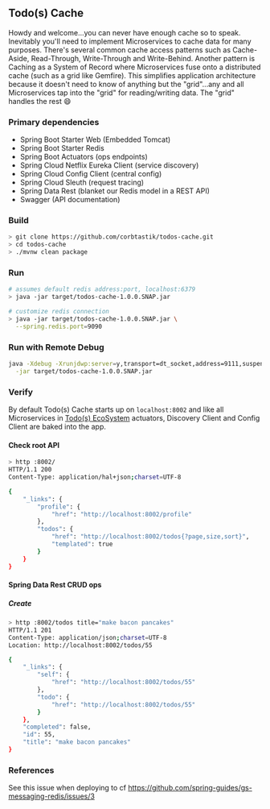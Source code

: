 ## Todo(s) Cache  

Howdy and welcome...you can never have enough cache so to speak.  Inevitably you'll need to implement Microservices to cache data for many purposes.  There's several common cache access patterns such as Cache-Aside, Read-Through, Write-Through and Write-Behind.  Another pattern is Caching as a System of Record where Microservices fuse onto a distributed cache (such as a grid like Gemfire).  This simplifies application architecture because it doesn't need to know of anything but the "grid"...any and all Microservices tap into the "grid" for reading/writing data.  The "grid" handles the rest :smile:

### Primary dependencies

* Spring Boot Starter Web (Embedded Tomcat)
* Spring Boot Starter Redis
* Spring Boot Actuators (ops endpoints)
* Spring Cloud Netflix Eureka Client (service discovery)
* Spring Cloud Config Client (central config)
* Spring Cloud Sleuth (request tracing)
* Spring Data Rest (blanket our Redis model in a REST API)
* Swagger (API documentation)

### Build

```bash
> git clone https://github.com/corbtastik/todos-cache.git
> cd todos-cache
> ./mvnw clean package
```

### Run

```bash
# assumes default redis address:port, localhost:6379
> java -jar target/todos-cache-1.0.0.SNAP.jar

# customize redis connection
> java -jar target/todos-cache-1.0.0.SNAP.jar \
  --spring.redis.port=9090
```

### Run with Remote Debug

```bash
java -Xdebug -Xrunjdwp:server=y,transport=dt_socket,address=9111,suspend=n \
  -jar target/todos-cache-1.0.0.SNAP.jar
```

### Verify

By default Todo(s) Cache starts up on ``localhost:8002`` and like all Microservices in [Todo(s) EcoSystem](https://github.com/corbtastik/todo-ecosystem) actuators, Discovery Client and Config Client are baked into the app.

#### Check root API

```bash
> http :8002/
HTTP/1.1 200  
Content-Type: application/hal+json;charset=UTF-8

{
    "_links": {
        "profile": {
            "href": "http://localhost:8002/profile"
        },
        "todos": {
            "href": "http://localhost:8002/todos{?page,size,sort}",
            "templated": true
        }
    }
}
```

#### Spring Data Rest CRUD ops

##### Create  

```bash
> http :8002/todos title="make bacon pancakes"
HTTP/1.1 201  
Content-Type: application/json;charset=UTF-8
Location: http://localhost:8002/todos/55

{
    "_links": {
        "self": {
            "href": "http://localhost:8002/todos/55"
        },
        "todo": {
            "href": "http://localhost:8002/todos/55"
        }
    },
    "completed": false,
    "id": 55,
    "title": "make bacon pancakes"
}
```

### References

See this issue when deploying to cf
https://github.com/spring-guides/gs-messaging-redis/issues/3